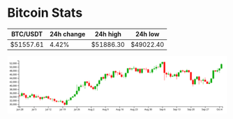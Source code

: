 # Bitcoin Stats

BTC/USDT|24h change|24h high|24h low|
|---|---|---|---|
|$51557.61|4.42%|$51886.30|$49022.40|

<img src="./chart.svg">
